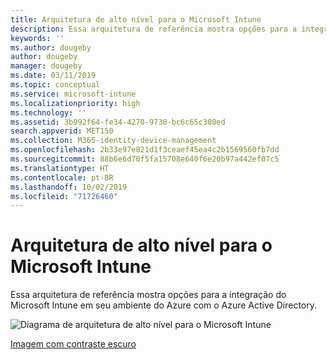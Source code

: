 ```yaml
---
title: Arquitetura de alto nível para o Microsoft Intune
description: Essa arquitetura de referência mostra opções para a integração do Microsoft Intune em seu ambiente do Azure com o Azure Active Directory.
keywords: ''
ms.author: dougeby
author: dougeby
manager: dougeby
ms.date: 03/11/2019
ms.topic: conceptual
ms.service: microsoft-intune
ms.localizationpriority: high
ms.technology: ''
ms.assetid: 3b992f64-fe34-4270-9730-bc6c65c308ed
search.appverid: MET150
ms.collection: M365-identity-device-management
ms.openlocfilehash: 2b33e97e821d1f3ceaef45ea4c2b1569560fb7dd
ms.sourcegitcommit: 88b6e6d70f5fa15708e640f6e20b97a442ef07c5
ms.translationtype: HT
ms.contentlocale: pt-BR
ms.lasthandoff: 10/02/2019
ms.locfileid: "71726460"
---
```

# <a name="high-level-architecture-for-microsoft-intune"></a>Arquitetura de alto nível para o Microsoft Intune
Essa arquitetura de referência mostra opções para a integração do Microsoft Intune em seu ambiente do Azure com o Azure Active Directory.  

![Diagrama de arquitetura de alto nível para o Microsoft Intune](./media/high-level-architecture/intunearchitecture_wh.svg)

[Imagem com contraste escuro](./media/intunearchitecture.svg)
